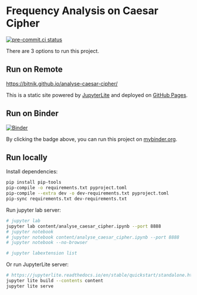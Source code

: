 # Frequency Analysis on Caesar Cipher

[![pre-commit.ci status](https://results.pre-commit.ci/badge/github/bitnik/analyse-caesar-cipher/main.svg)](https://results.pre-commit.ci/latest/github/bitnik/analyse-caesar-cipher/main)

There are 3 options to run this project.

## Run on Remote

https://bitnik.github.io/analyse-caesar-cipher/

This is a static site powered by [JupyterLite](https://jupyterlite.readthedocs.io/en/stable/) and deployed on [GitHub Pages](https://pages.github.com/).

## Run on Binder

[![Binder](https://mybinder.org/badge_logo.svg)](https://mybinder.org/v2/gh/bitnik/analyse-caesar-cipher/HEAD?labpath=content%2Fanalyse_caesar_cipher.ipynb)

By clicking the badge above, you can run this project on [mybinder.org](https://mybinder.readthedocs.io/en/latest/).

## Run locally

Install dependencies:

```sh
pip install pip-tools
pip-compile -o requirements.txt pyproject.toml
pip-compile --extra dev -o dev-requirements.txt pyproject.toml
pip-sync requirements.txt dev-requirements.txt
```

Run jupyter lab server:

```sh
# jupyter lab
jupyter lab content/analyse_caesar_cipher.ipynb --port 8888
# jupyter notebook
# jupyter notebook content/analyse_caesar_cipher.ipynb --port 8888
# jupyter notebook --no-browser

# jupyter labextension list
```

Or run JupyterLite server:

```sh
# https://jupyterlite.readthedocs.io/en/stable/quickstart/standalone.html
jupyter lite build --contents content
jupyter lite serve
```
